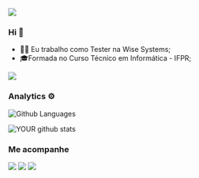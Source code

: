 <img src="https://github.com/pr2tik1/pr2tik1/blob/master/IMAGE-NAME">

### Hi 👋

- 👩‍💻 Eu trabalho como Tester na Wise Systems;
- 🎓Formada no Curso Técnico em Informática - IFPR;

![](http://estruyf-github.azurewebsites.net/api/VisitorHit?user=veronicasp54&repo=veronicasp54&countColorcountColor)

### Analytics ⚙️

![Github Languages](https://github-readme-stats.vercel.app/api/top-langs/?username=amandabacelli&layout=compact&count_private=true)

![YOUR github stats](https://github-readme-stats.vercel.app/api?username=veronicasp54)

### Me acompanhe 

 [<img src="https://img.shields.io/badge/medium-%2312100E.svg?&style=for-the-badge&logo=medium&logoColor=white" />](https://medium.com/@veronicasp) [<img src="https://img.shields.io/badge/linkedin-%230077B5.svg?&style=for-the-badge&logo=linkedin&logoColor=white" />](https://www.linkedin.com/in/verônica-souza-450907184/) [<img src = "https://img.shields.io/badge/instagram-%23E4405F.svg?&style=for-the-badge&logo=instagram&logoColor=white">](https://www.instagram.com/onix.coding/) 
